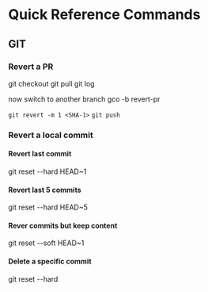 # Quick Reference Commands

## GIT

### Revert a PR

git checkout <branch>
git pull
git log

now switch to another branch
gco -b revert-pr

`git revert -m 1 <SHA-1>`
`git push`

###  Revert a local commit 

#### Revert last commit 
git reset --hard HEAD~1

#### Revert last 5 commits
git reset --hard HEAD~5

#### Rever commits but keep content

git reset --soft HEAD~1

#### Delete a specific commit

git reset --hard <sha1-commit-hash>
